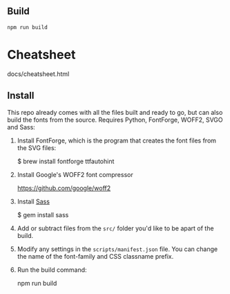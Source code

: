 ## Build

    npm run build


# Cheatsheet

  docs/cheatsheet.html


## Install

This repo already comes with all the files built and ready to go, but can also build the fonts from the source. Requires Python, FontForge, WOFF2, SVGO and Sass:

1) Install FontForge, which is the program that creates the font files from the SVG files:

    $ brew install fontforge ttfautohint

2) Install Google's WOFF2 font compressor

    https://github.com/google/woff2

3) Install [Sass](http://sass-lang.com/)

    $ gem install sass

4) Add or subtract files from the `src/` folder you'd like to be apart of the build.

5) Modify any settings in the `scripts/manifest.json` file. You can change the name of the font-family and CSS classname prefix.

6) Run the build command:

    npm run build
